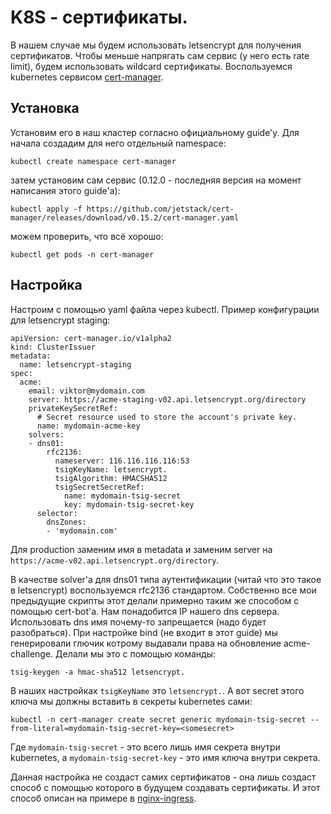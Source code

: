 # K8S - сертификаты.

В нашем случае мы будем использовать letsencrypt для получения сертификатов. Чтобы меньше напрягать сам сервис (у него есть rate limit), будем использовать wildcard сертификаты. Воспользуемся kubernetes сервисом [cert-manager](https://cert-manager.io).

## Установка

Установим его в наш кластер согласно официальному guide'у. Для начала создадим для него отдельный namespace:

`kubectl create namespace cert-manager`

затем установим сам сервис (0.12.0 - последняя версия на момент написания этого guide'а):

`kubectl apply -f https://github.com/jetstack/cert-manager/releases/download/v0.15.2/cert-manager.yaml`

можем проверить, что всё хорошо:

`kubectl get pods -n cert-manager`

## Настройка

Настроим с помощью yaml файла через kubectl. Пример конфигурации для letsencrypt staging:

```
apiVersion: cert-manager.io/v1alpha2
kind: ClusterIssuer
metadata:
  name: letsencrypt-staging
spec:
  acme:
    email: viktor@mydomain.com
    server: https://acme-staging-v02.api.letsencrypt.org/directory
    privateKeySecretRef:
      # Secret resource used to store the account's private key.
      name: mydomain-acme-key
    solvers:
    - dns01:
        rfc2136:
          nameserver: 116.116.116.116:53
          tsigKeyName: letsencrypt.
          tsigAlgorithm: HMACSHA512
          tsigSecretSecretRef:
            name: mydomain-tsig-secret
            key: mydomain-tsig-secret-key
      selector:
        dnsZones:
        - 'mydomain.com'
```

Для production заменим имя в metadata и заменим server на `https://acme-v02.api.letsencrypt.org/directory`.

В качестве solver'а для dns01 типа аутентификации (читай что это такое в letsencrypt) воспользуемся rfc2136 стандартом.
Собственно все мои предыдущие скрипты этот делали примерно таким же способом с помощью cert-bot'а.
Нам понадобится IP нашего dns сервера. Использовать dns имя почему-то запрещается (надо будет разобраться).
При настройке bind (не входит в этот guide) мы генерировали глючик котрому выдавали права на обновление acme-challenge.
Делали мы это с помощью команды:

`tsig-keygen -a hmac-sha512 letsencrypt.`

В наших настройках `tsigKeyName` это `letsencrypt.`. А вот secret этого ключа мы должны вставить в секреты kubernetes сами:

`kubectl -n cert-manager create secret generic mydomain-tsig-secret --from-literal=mydomain-tsig-secret-key=<somesecret>`

Где `mydomain-tsig-secret` - это всего лишь имя секрета внутри kubernetes, а `mydomain-tsig-secret-key` - это имя ключа внутри секрета.

Данная настройка не создаст самих сертификатов - она лишь создаст способ с помощью которого в будущем создавать сертификаты.
И этот способ описан на примере в [nginx-ingress](nginx-ingress.md).
